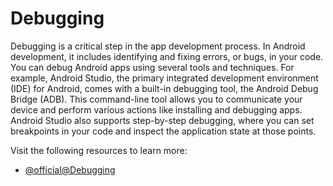 # Debugging

Debugging is a critical step in the app development process. In Android development, it includes identifying and fixing errors, or bugs, in your code. You can debug Android apps using several tools and techniques. For example, Android Studio, the primary integrated development environment (IDE) for Android, comes with a built-in debugging tool, the Android Debug Bridge (ADB). This command-line tool allows you to communicate your device and perform various actions like installing and debugging apps. Android Studio also supports step-by-step debugging, where you can set breakpoints in your code and inspect the application state at those points.

Visit the following resources to learn more:

- [@official@Debugging](https://developer.android.com/studio/debug)
